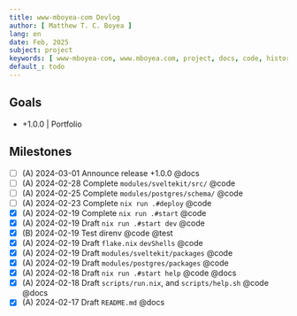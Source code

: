 ```yaml
---
title: www-mboyea-com Devlog
author: [ Matthew T. C. Boyea ]
lang: en
date: Feb, 2025
subject: project
keywords: [ www-mboyea-com, www.mboyea.com, project, docs, code, history, log ]
default_: todo
---
```


## Goals

- +1.0.0 | Portfolio

## Milestones

- [ ] (A) 2024-03-01 Announce release +1.0.0 @docs
- [ ] (A) 2024-02-28 Complete `modules/sveltekit/src/` @code
- [ ] (A) 2024-02-25 Complete `modules/postgres/schema/` @code
- [ ] (A) 2024-02-23 Complete `nix run .#deploy` @code
- [x] (A) 2024-02-19 Complete `nix run .#start` @code
- [x] (A) 2024-02-19 Draft `nix run .#start dev` @code
- [x] (B) 2024-02-19 Test direnv @code @test
- [x] (A) 2024-02-19 Draft `flake.nix` `devShells` @code
- [x] (A) 2024-02-19 Draft `modules/sveltekit/packages`  @code
- [x] (A) 2024-02-19 Draft `modules/postgres/packages`  @code
- [x] (A) 2024-02-18 Draft `nix run .#start help` @code @docs
- [x] (A) 2024-02-18 Draft `scripts/run.nix`, and `scripts/help.sh` @code @docs
- [x] (A) 2024-02-17 Draft `README.md` @docs
